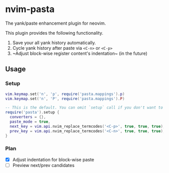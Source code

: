 # nvim-pasta

The yank/paste enhancement plugin for neovim.

This plugin provides the following functionality.

1. Save your all yank history automatically.
2. Cycle yank history after paste via `<C-n>` or `<C-p>` 
3. ~Adjust block-wise register content's indentation~ (in the future)

## Usage

### Setup

```lua
vim.keymap.set('n', 'p', require('pasta.mappings').p)
vim.keymap.set('n', 'P', require('pasta.mappings').P)

-- This is the default. You can omit `setup` call if you don't want to change this. 
require('pasta').setup {
  converters = {},
  paste_mode = true,
  next_key = vim.api.nvim_replace_termcodes('<C-p>', true, true, true),
  prev_key = vim.api.nvim_replace_termcodes('<C-n>', true, true, true),
}
```

### Plan

- [x] Adjust indentation for block-wise paste
- [ ] Preview next/prev candidates
